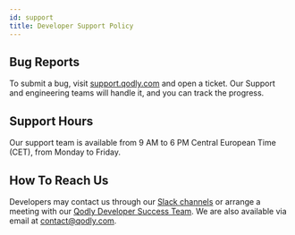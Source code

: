 ```yaml
---
id: support
title: Developer Support Policy
---
```




## Bug Reports

To submit a bug, visit [support.qodly.com](https://support.qodly.com) and open a ticket. Our Support and engineering teams will handle it, and you can track the progress.

## Support Hours

Our support team is available from 9 AM to 6 PM Central European Time (CET), from Monday to Friday.

## How To Reach Us

Developers may contact us through our [Slack channels](https://qodly.slack.com/join/shared_invite/zt-20ieeffts-NU57SOXcbakmWgIMnJpStQ#/shared-invite/email) or arrange a meeting with our [Qodly Developer Success Team](https://calendly.com/ametwalli/meet-ayoub). We are also available via email at [contact@qodly.com](mailto:contact@qodly.com).

